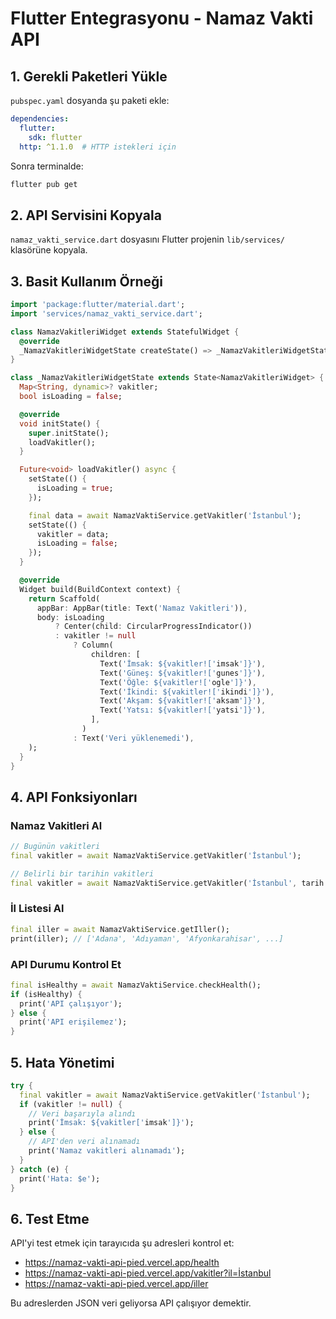 # Flutter Entegrasyonu - Namaz Vakti API

## 1. Gerekli Paketleri Yükle

`pubspec.yaml` dosyanda şu paketi ekle:

```yaml
dependencies:
  flutter:
    sdk: flutter
  http: ^1.1.0  # HTTP istekleri için
```

Sonra terminalde:
```bash
flutter pub get
```

## 2. API Servisini Kopyala

`namaz_vakti_service.dart` dosyasını Flutter projenin `lib/services/` klasörüne kopyala.

## 3. Basit Kullanım Örneği

```dart
import 'package:flutter/material.dart';
import 'services/namaz_vakti_service.dart';

class NamazVakitleriWidget extends StatefulWidget {
  @override
  _NamazVakitleriWidgetState createState() => _NamazVakitleriWidgetState();
}

class _NamazVakitleriWidgetState extends State<NamazVakitleriWidget> {
  Map<String, dynamic>? vakitler;
  bool isLoading = false;

  @override
  void initState() {
    super.initState();
    loadVakitler();
  }

  Future<void> loadVakitler() async {
    setState(() {
      isLoading = true;
    });

    final data = await NamazVaktiService.getVakitler('İstanbul');
    setState(() {
      vakitler = data;
      isLoading = false;
    });
  }

  @override
  Widget build(BuildContext context) {
    return Scaffold(
      appBar: AppBar(title: Text('Namaz Vakitleri')),
      body: isLoading
          ? Center(child: CircularProgressIndicator())
          : vakitler != null
              ? Column(
                  children: [
                    Text('İmsak: ${vakitler!['imsak']}'),
                    Text('Güneş: ${vakitler!['gunes']}'),
                    Text('Öğle: ${vakitler!['ogle']}'),
                    Text('İkindi: ${vakitler!['ikindi']}'),
                    Text('Akşam: ${vakitler!['aksam']}'),
                    Text('Yatsı: ${vakitler!['yatsi']}'),
                  ],
                )
              : Text('Veri yüklenemedi'),
    );
  }
}
```

## 4. API Fonksiyonları

### Namaz Vakitleri Al
```dart
// Bugünün vakitleri
final vakitler = await NamazVaktiService.getVakitler('İstanbul');

// Belirli bir tarihin vakitleri
final vakitler = await NamazVaktiService.getVakitler('İstanbul', tarih: '2025-09-01');
```

### İl Listesi Al
```dart
final iller = await NamazVaktiService.getIller();
print(iller); // ['Adana', 'Adıyaman', 'Afyonkarahisar', ...]
```

### API Durumu Kontrol Et
```dart
final isHealthy = await NamazVaktiService.checkHealth();
if (isHealthy) {
  print('API çalışıyor');
} else {
  print('API erişilemez');
}
```

## 5. Hata Yönetimi

```dart
try {
  final vakitler = await NamazVaktiService.getVakitler('İstanbul');
  if (vakitler != null) {
    // Veri başarıyla alındı
    print('İmsak: ${vakitler['imsak']}');
  } else {
    // API'den veri alınamadı
    print('Namaz vakitleri alınamadı');
  }
} catch (e) {
  print('Hata: $e');
}
```

## 6. Test Etme

API'yi test etmek için tarayıcıda şu adresleri kontrol et:
- https://namaz-vakti-api-pied.vercel.app/health
- https://namaz-vakti-api-pied.vercel.app/vakitler?il=İstanbul
- https://namaz-vakti-api-pied.vercel.app/iller

Bu adreslerden JSON veri geliyorsa API çalışıyor demektir.

